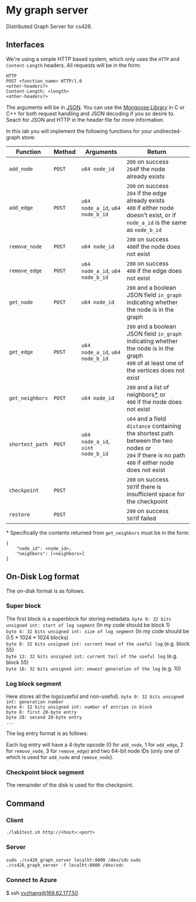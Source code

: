 # My graph server
Distributed Graph Server for cs426.


## Interfaces

We're using a simple HTTP based system, which only uses the `HTTP` and `Content-Length` headers. All requests will be in the form:
	
	HTTP
	POST <function_name> HTTP/1.0
	<other-headers?>
	Content-Length: <length>
	<other-headers?>
	

<length bytes of JSON encoded content>


The arguments will be in [JSON](http://www.json.org/). You can use the [Mongoose Library](https://github.com/cesanta/mongoose) in C or C++ for both request handling and JSON decoding if you so desire to. Seach for JSON and HTTP in the header file for more information.


In this lab you will implement the following functions for your undirected-graph store:

   Function    | Method |    Arguments     | Return
-------------- | ------ | ---------------- | ------
 `add_node`    | `POST` | `u64 node_id`    |  `200` on success<br/> `204`if the node already exists
 `add_edge`    | `POST` | `u64 node_a_id`, `u64 node_b_id`  |  `200` on success<br/>`204` if the edge already exists<br /> `400` if either node doesn't exist, or if `node_a_id` is the same as `node_b_id`
 `remove_node` | `POST` | `u64 node_id` | `200` on success<br/> `400`if the node does not exist
 `remove_edge` | `POST` | `u64 node_a_id`, `u64 node_b_id`  |  `200` on success<br/>`400` if the edge does not exist
 `get_node`    | `POST` | `u64 node_id` | `200` and a boolean JSON field `in_graph` indicating whether the node is in the graph
 `get_edge`    | `POST` | `u64 node_a_id`, `u64 node_b_id`  |  `200` and a boolean JSON field `in_graph` indicating whether the node is in the graph<br/>`400` of at least one of the vertices does not exist
 `get_neighbors`   | `POST`  | `u64 node_id` | `200` and a list of neighbors[*](#get_neighbors_description) or<br/> `400` if the node does not exist
 `shortest_path`   | `POST`  | `u64 node_a_id`, `uint node_b_id` | `u64` and a field `distance` containing the shortest path between the two nodes or<br/>`204` if there is no path <br/>`400` if either node does not exist
`checkpoint`    | `POST` |     |  `200` on success<br/> `507`if there is insufficient space for the checkpoint
`restore`    | `POST` |     |  `200` on success<br/> `507`if failed

<a name="get_neighbors_description">*</a> Specifically the contents returned from `get_neighbors` must be in the form:
	
	{
  		"node_id": <node_id>,
  		"neighbors": [<neighbors>]
	}

## On-Disk Log format

The on-disk format is as follows.
### Super block
The first block is a superblock for storing metadata.
`byte 0: 32 bits unsigned int: start of log segment` (In my code should be block 1)<br/>
`byte 4: 32 bits unsigned int: size of log segment` (In my code should be 0.5 * 1024 * 1024 blocks)<br/>
`byte 8: 32 bits unsigned int: current head of the useful log` (e.g. block 55)<br/>
`byte 12: 32 bits unsigned int: current tail of the useful log` (e.g. block 55)<br/>
`byte 16: 32 bits unsigned int: newest generation of the log` (e.g. 10)<br/>

### Log block segment
Here stores all the logs(useful and non-useful).
`byte 0: 32 bits unsigned int: generation number`<br/>
`byte 4: 32 bits unsigned int: number of entries in block`<br/>
`byte 8: first 20-byte entry`<br/>
`byte 28: second 20-byte entry`<br/>
`...`

The log entry format is as follows:

Each log entry will have a 4-byte opcode (0 for `add_node`, 1 for `add_edge`, 2 for `remove_node`, 3 for `remove_edge`) and two 64-bit node IDs (only one of which is used for `add_node` and `remove_node`).


### Checkpoint block segment

The remainder of the disk is used for the checkpoint. 

## Command
### Client
`./lab1test.sh http://<host>:<port>`

### Server
`sudo ./cs426_graph_server localht:8000 /dev/sdc`
`sudo ./cs426_graph_server -f localht:8000 /dev/sdc`

### Connect to Azure
$ ssh yyzhang@168.62.177.50


